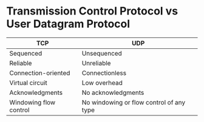 # Transmission Control Protocol vs User Datagram Protocol

| TCP                    | UDP                                      |
| ---------------------- | ---------------------------------------- |
| Sequenced              | Unsequenced                              |
| Reliable               | Unreliable                               |  
| Connection-oriented    | Connectionless                           |
| Virtual circuit        | Low overhead                             |
| Acknowledgments        | No acknowledgments                       |
| Windowing flow control | No windowing or flow control of any type |
